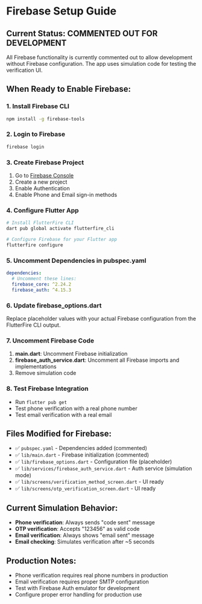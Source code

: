 # Firebase Setup Guide

## Current Status: COMMENTED OUT FOR DEVELOPMENT

All Firebase functionality is currently commented out to allow development without Firebase configuration. The app uses simulation code for testing the verification UI.

## When Ready to Enable Firebase:

### 1. Install Firebase CLI
```bash
npm install -g firebase-tools
```

### 2. Login to Firebase
```bash
firebase login
```

### 3. Create Firebase Project
1. Go to [Firebase Console](https://console.firebase.google.com/)
2. Create a new project
3. Enable Authentication
4. Enable Phone and Email sign-in methods

### 4. Configure Flutter App
```bash
# Install FlutterFire CLI
dart pub global activate flutterfire_cli

# Configure Firebase for your Flutter app
flutterfire configure
```

### 5. Uncomment Dependencies in pubspec.yaml
```yaml
dependencies:
  # Uncomment these lines:
  firebase_core: ^2.24.2
  firebase_auth: ^4.15.3
```

### 6. Update firebase_options.dart
Replace placeholder values with your actual Firebase configuration from the FlutterFire CLI output.

### 7. Uncomment Firebase Code
1. **main.dart**: Uncomment Firebase initialization
2. **firebase_auth_service.dart**: Uncomment all Firebase imports and implementations
3. Remove simulation code

### 8. Test Firebase Integration
- Run `flutter pub get`
- Test phone verification with a real phone number
- Test email verification with a real email

## Files Modified for Firebase:
- ✅ `pubspec.yaml` - Dependencies added (commented)
- ✅ `lib/main.dart` - Firebase initialization (commented)
- ✅ `lib/firebase_options.dart` - Configuration file (placeholder)
- ✅ `lib/services/firebase_auth_service.dart` - Auth service (simulation mode)
- ✅ `lib/screens/verification_method_screen.dart` - UI ready
- ✅ `lib/screens/otp_verification_screen.dart` - UI ready

## Current Simulation Behavior:
- **Phone verification**: Always sends "code sent" message
- **OTP verification**: Accepts "123456" as valid code
- **Email verification**: Always shows "email sent" message
- **Email checking**: Simulates verification after ~5 seconds

## Production Notes:
- Phone verification requires real phone numbers in production
- Email verification requires proper SMTP configuration
- Test with Firebase Auth emulator for development
- Configure proper error handling for production use
